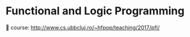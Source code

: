 # Functional and Logic Programming

:bookmark: course: 
http://www.cs.ubbcluj.ro/~hfpop/teaching/2017/pfl/